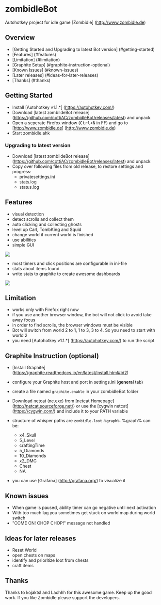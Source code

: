 # zombidleBot
Autohotkey project for idle game [Zombidle] (http://www.zombidle.de)

## Overview
* [Getting Started and Upgrading to latest Bot version] (#getting-started)
* [Features] (#features)
* [Limitation] (#limitation)
* [Graphite Setup] (#graphite-instruction-optional)
* [Known Issues] (#known-issues)
* [Later releases] (#ideas-for-later-releases)
* [Thanks] (#thanks)

## Getting Started
* Install  [Autohotkey v1.1.*] (https://autohotkey.com/)
* Download [latest zombildeBot release] (https://github.com/cottiAC/zombidleBot/releases/latest) and unpack
* Open a seperate Firefox window (<kbd>Ctrl+N</kbd> in FF) and go to [http://www.zombidle.de] (http://www.zombidle.de)
* Start zombidle.ahk 

### Upgrading to latest version
* Download [latest zombildeBot release] (https://github.com/cottiAC/zombidleBot/releases/latest) and unpack
* Copy over following files from old release, to restore settings and progress:
  * privatesettings.ini
  * stats.log
  * status.log

## Features
* visual detection
* detect scrolls and collect them
* auto clicking and collecting ghosts
* level up Carl, TombKing and Squid
* change world if current world is finished
* use abilities
* simple GUI

![](https://github.com/cottiAC/zombidleBot/blob/master/imgs/readme/gui.png)
* most timers and click positions are configurable in ini-file
* stats about items found
* write stats to graphite to create awesome dashboards

![](https://github.com/cottiAC/zombidleBot/blob/master/imgs/readme/graph.png)

## Limitation
* works only with Firefox right now
* if you use another browser window, the bot will not click to avoid take away focus
* in order to find scrolls, the browser windows must be visible
* Bot will switch from world 2 to 1, 1 to 3, 3 to 4. So you need to start with world 2 
* you need [Autohotkey v1.1.*] (https://autohotkey.com/) to run the script


## Graphite Instruction (optional)
* [Install Graphite] (https://graphite.readthedocs.io/en/latest/install.html#id2)
* configure your Graphite host and port in settings.ini (**general** tab)
* create a file named `graphite.enable` in your zombidleBot folder
* Download netcat (nc.exe) from [netcat Homepage] (http://netcat.sourceforge.net/) or use the [cygwin netcat] (https://cygwin.com/) and include it to your PATH variable
* structure of whisper paths are `zombidle.loot.%graph%`. %graph% can be:
  * x4_Skull
  * 5_Level
  * craftingTime
  * 5_Diamonds
  * 10_Diamonds
  * x2_DMG
  * Chest
  * NA

* you can use [Grafana] (http://grafana.org/) to visualize it

## Known issues
* When game is paused, ability timer can go negative until next activation
* With too much lag you sometimes get stuck on world map during world switch
* "COME ON! CHOP CHOP!" message not handled

## Ideas for later releases
* Reset World
* open chests on maps
* identify and prioritize loot from chests
* craft items

## Thanks
Thanks to kojaktsl and Lachhh for this awesome game. Keep up the good work.
If you like Zombidle please support the developers. 

